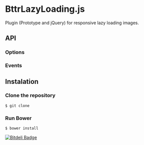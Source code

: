 BttrLazyLoading.js
==================

Plugin (Prototype and jQuery) for responsive lazy loading images.

## API

### Options

### Events

## Instalation

### Clone the repository

``` $ git clone ```

### Run Bower

``` $ bower install ```


[![Bitdeli Badge](https://d2weczhvl823v0.cloudfront.net/shprink/bttrlazyloading/trend.png)](https://bitdeli.com/free "Bitdeli Badge")

